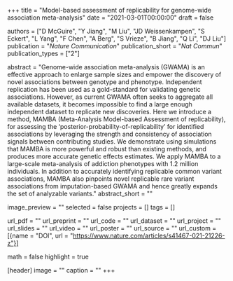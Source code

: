 +++
title = "Model-based assessment of replicability for genome-wide association meta-analysis"
date = "2021-03-01T00:00:00"
draft = false

authors = ["D McGuire", "Y Jiang", "M Liu", "JD Weissenkampen", "S Eckert", "L Yang", "F Chen", "A Berg", "S Vrieze", "B Jiang", "Q Li", "DJ Liu"]
publication = "_Nature Communication_"
publication_short = "_Nat Commun_"
publication_types = ["2"]

abstract = "Genome-wide association meta-analysis (GWAMA) is an effective approach to enlarge sample sizes and empower the discovery of novel associations between genotype and phenotype. Independent replication has been used as a gold-standard for validating genetic associations. However, as current GWAMA often seeks to aggregate all available datasets, it becomes impossible to find a large enough independent dataset to replicate new discoveries. Here we introduce a method, MAMBA (Meta-Analysis Model-based Assessment of replicability), for assessing the ‘posterior-probability-of-replicability’ for identified associations by leveraging the strength and consistency of association signals between contributing studies. We demonstrate using simulations that MAMBA is more powerful and robust than existing methods, and produces more accurate genetic effects estimates. We apply MAMBA to a large-scale meta-analysis of addiction phenotypes with 1.2 million individuals. In addition to accurately identifying replicable common variant associations, MAMBA also pinpoints novel replicable rare variant associations from imputation-based GWAMA and hence greatly expands the set of analyzable variants."
abstract_short = ""

image_preview = ""
selected = false
projects = []
tags = []

url_pdf = ""
url_preprint = ""
url_code = ""
url_dataset = ""
url_project = ""
url_slides = ""
url_video = ""
url_poster = ""
url_source = ""
url_custom = [{name = "DOI", url = "https://www.nature.com/articles/s41467-021-21226-z"}]

math = false
highlight = true

[header]
image = ""
caption = ""
+++
